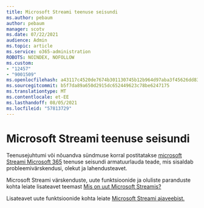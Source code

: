 ```yaml
---
title: Microsoft Streami teenuse seisundi
ms.author: pebaum
author: pebaum
manager: scotv
ms.date: 07/22/2021
audience: Admin
ms.topic: article
ms.service: o365-administration
ROBOTS: NOINDEX, NOFOLLOW
ms.custom:
- "12457"
- "9001509"
ms.openlocfilehash: a43117c4520de7674b301130745b12b964d97aba3f45626dd83517f8cbae592d
ms.sourcegitcommit: b5f7da89a650d2915dc652449623c78be6247175
ms.translationtype: MT
ms.contentlocale: et-EE
ms.lasthandoff: 08/05/2021
ms.locfileid: "57813729"
---
```

# <a name="microsoft-stream-service-health"></a>Microsoft Streami teenuse seisundi

Teenusejuhtumi või nõuandva sündmuse korral postitatakse [microsoft Streami Microsoft 365](https://admin.microsoft.com/AdminPortal/Home#/servicehealth) teenuse seisundi armatuurlauda teade, mis sisaldab probleemivärskendusi, olekut ja lahendusteavet.

Microsoft Streami värskenduste, uute funktsioonide ja oluliste paranduste kohta leiate lisateavet teemast [Mis on uut Microsoft Streamis?](https://aka.ms/StreamNew)

Lisateavet uute funktsioonide kohta leiate [Microsoft Streami ajaveebist.](https://aka.ms/StreamBlog)

